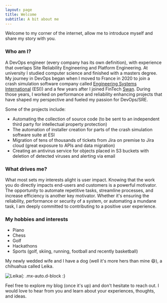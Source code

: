 ```yaml
---
layout: page
title: Welcome
subtitle: A bit about me
---
```


Welcome to my corner of the internet, allow me to introduce myself and share my story with you.


### Who am I?
A DevOps engineer (every company has its own definition), with experience that overlaps Site Reliability Engineering and Platform Engineering. At university I studied computer science and finished with a masters degree. My journey in DevOps began when I moved to France in 2020 to join a crash simulation software company called [Engineering Systems International](https://www.esi-group.com/) (ESI)) and a few years after I joined FinTech [Swan](https://www.swan.io/). During those years, I worked on performance and reliability enhancing projects that have shaped my perspective and fueled my passion for DevOps/SRE.

Some of the projects include:
- Automating the collection of source code (to be sent to an independent third party for intellectual property protection)
- The automation of installer creation for parts of the crash simulation software suite at ESI
- Migration of tens of thousands of tickets from Jira on premise to Jira cloud (great exposure to APIs and data migration)
- Creating an antivirus service for objects placed in S3 buckets with deletion of detected viruses and alerting via email



### What drives me?
What most sets my interests alight is user impact. Knowing that the work you do directly impacts end-users and customers is a powerful motivator.  The opportunity to automate repetitive tasks, streamline processes, and increase efficiency is another key motivator. Whether it's ensuring the reliability, performance or security of a system, or automating a mundane task, I am deeply committed to contributing to a positive user experience. 

### My hobbies and interests
- Piano
- Chess
- Golf
- Hackathons
- Sports (golf, skiing, running, football and recently basketball)

My newly wedded wife and I have a dog (well it's more hers than mine 😄), a chihuahua called Leika.

![Leika](https://burnerdave.github.io/assets/img/leika.jpg){: .mx-auto.d-block :}

Feel free to explore my blog (once it's up) and don't hesitate to reach out. I would love to hear from you and learn about your experiences, thoughts, and ideas.